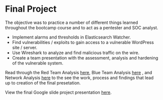 # Final Project
The objective was to practice a number of different things learned throughout the bootcamp course and to act as a pentester and SOC analyst.

- Implement alarms and thresholds in Elasticsearch Watcher.
- Find vulnerabilities / exploits to gain access to a vulnerable WordPress site / server.
- Use Wireshark to analyze and find malicious traffic on the wire.
- Create a team presentation with the assessment, analysis and hardening of the vulnerable system.

Read through the Red Team Analysis [here](https://docs.google.com/document/d/1hlrigt4Mqa69oztkNsAr0MyDQ-sSrfoI3kU7cP4Jy9A/edit?usp=sharing), Blue Team Analysis [here](https://docs.google.com/document/d/1Eq0IbVHDr_8hLGpzOZO8JE0wWShBJsELgYRNXLevF3w/edit?usp=sharing) , and Network Analysis [here](https://docs.google.com/document/d/1uJfDAwOd9ajyO-ripWizFTEJc0EnxwsisLi_SKBkLBA/edit?usp=sharing) to the see the work, process and findings that lead up to creation of the final presetation.

View the final Google slide project presentation [here](https://bit.ly/3DqPjNL).
